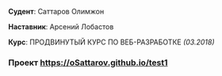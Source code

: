 **Судент**: Саттаров Олимжон

**Наставник**: Арсений Лобастов

**Курс**: ПРОДВИНУТЫЙ КУРС ПО ВЕБ-РАЗРАБОТКЕ *(03.2018)*

### Проект   https://oSattarov.github.io/test1
